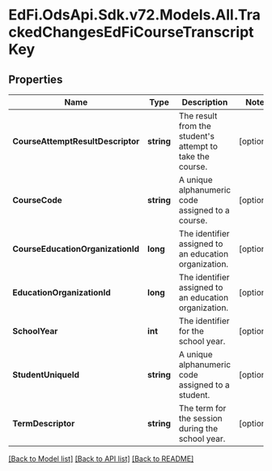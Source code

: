 # EdFi.OdsApi.Sdk.v72.Models.All.TrackedChangesEdFiCourseTranscriptKey

## Properties

Name | Type | Description | Notes
------------ | ------------- | ------------- | -------------
**CourseAttemptResultDescriptor** | **string** | The result from the student&#39;s attempt to take the course. | [optional] 
**CourseCode** | **string** | A unique alphanumeric code assigned to a course. | [optional] 
**CourseEducationOrganizationId** | **long** | The identifier assigned to an education organization. | [optional] 
**EducationOrganizationId** | **long** | The identifier assigned to an education organization. | [optional] 
**SchoolYear** | **int** | The identifier for the school year. | [optional] 
**StudentUniqueId** | **string** | A unique alphanumeric code assigned to a student. | [optional] 
**TermDescriptor** | **string** | The term for the session during the school year. | [optional] 

[[Back to Model list]](../../README.md#documentation-for-models) [[Back to API list]](../../README.md#documentation-for-api-endpoints) [[Back to README]](../../README.md)

